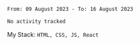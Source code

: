 <!--START_SECTION:waka-->

```txt
From: 09 August 2023 - To: 16 August 2023

No activity tracked
```

<!--END_SECTION:waka-->
My Stack: `HTML, CSS, JS, React`
